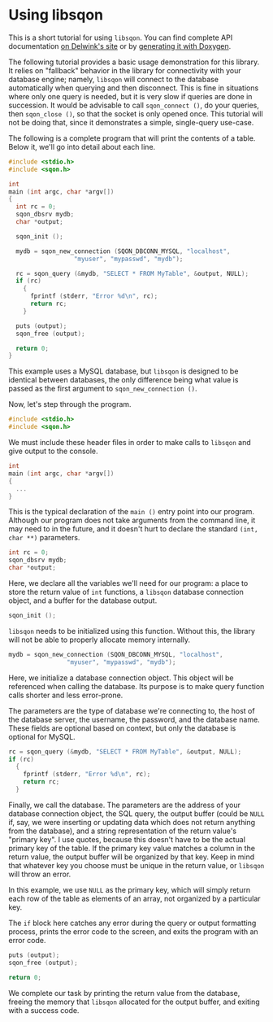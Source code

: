 Using libsqon
=============

This is a short tutorial for using `libsqon`. You can find complete API
documentation [on Delwink's site][1] or by [generating it with Doxygen][2].

The following tutorial provides a basic usage demonstration for this
library. It relies on "fallback" behavior in the library for connectivity with
your database engine; namely, `libsqon` will connect to the database
automatically when querying and then disconnect. This is fine in situations
where only one query is needed, but it is very slow if queries are done in
succession. It would be advisable to call `sqon_connect ()`, do your queries,
then `sqon_close ()`, so that the socket is only opened once. This tutorial
will not be doing that, since it demonstrates a simple, single-query use-case.

The following is a complete program that will print the contents of a
table. Below it, we'll go into detail about each line.

``` c
#include <stdio.h>
#include <sqon.h>

int
main (int argc, char *argv[])
{
  int rc = 0;
  sqon_dbsrv mydb;
  char *output;

  sqon_init ();

  mydb = sqon_new_connection (SQON_DBCONN_MYSQL, "localhost",
			      "myuser", "mypasswd", "mydb");

  rc = sqon_query (&mydb, "SELECT * FROM MyTable", &output, NULL);
  if (rc)
    {
      fprintf (stderr, "Error %d\n", rc);
      return rc;
    }

  puts (output);
  sqon_free (output);

  return 0;
}
```

This example uses a MySQL database, but `libsqon` is designed to be identical
between databases, the only difference being what value is passed as the first
argument to `sqon_new_connection ()`.

Now, let's step through the program.

``` c
#include <stdio.h>
#include <sqon.h>
```

We must include these header files in order to make calls to `libsqon` and give
output to the console.

``` c
int
main (int argc, char *argv[])
{
  ...
}
```

This is the typical declaration of the `main ()` entry point into our
program. Although our program does not take arguments from the command line, it
may need to in the future, and it doesn't hurt to declare the standard `(int,
char **)` parameters.

``` c
int rc = 0;
sqon_dbsrv mydb;
char *output;
```

Here, we declare all the variables we'll need for our program: a place to store
the return value of `int` functions, a `libsqon` database connection object,
and a buffer for the database output.

``` c
sqon_init ();
```

`libsqon` needs to be initialized using this function. Without this, the
library will not be able to properly allocate memory internally.

``` c
mydb = sqon_new_connection (SQON_DBCONN_MYSQL, "localhost",
			    "myuser", "mypasswd", "mydb");
```

Here, we initialize a database connection object. This object will be
referenced when calling the database. Its purpose is to make query function
calls shorter and less error-prone.

The parameters are the type of database we're connecting to, the host of the
database server, the username, the password, and the database name. These
fields are optional based on context, but only the database is optional for
MySQL.

``` c
rc = sqon_query (&mydb, "SELECT * FROM MyTable", &output, NULL);
if (rc)
  {
    fprintf (stderr, "Error %d\n", rc);
    return rc;
  }
```

Finally, we call the database. The parameters are the address of your database
connection object, the SQL query, the output buffer (could be `NULL` if, say,
we were inserting or updating data which does not return anything from the
database), and a string representation of the return value's "primary key". I
use quotes, because this doesn't have to be the actual primary key of the
table. If the primary key value matches a column in the return value, the
output buffer will be organized by that key. Keep in mind that whatever key you
choose must be unique in the return value, or `libsqon` will throw an error.

In this example, we use `NULL` as the primary key, which will simply return
each row of the table as elements of an array, not organized by a particular
key.

The `if` block here catches any error during the query or output formatting
process, prints the error code to the screen, and exits the program with an
error code.

``` c
puts (output);
sqon_free (output);

return 0;
```

We complete our task by printing the return value from the database, freeing
the memory that `libsqon` allocated for the output buffer, and exiting with a
success code.

[1]: http://delwink.com/software/apidocs/libsqon
[2]: generating-api-documentation.md
